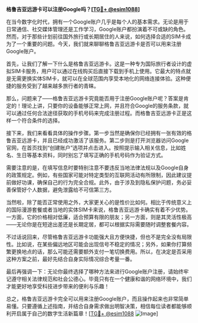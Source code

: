 **格鲁吉亚远游卡可以注册Google吗？[[TG💪+ @esim1088](https://t.me/s/esim1088)]**

在当今数字化时代，拥有一个Google账户几乎是每个人的基本需求。无论是用于日常通信、社交媒体管理还是工作学习，Google账户都扮演着不可或缺的角色。然而，对于那些计划前往国外旅行或长期居住的人来说，如何选择合适的SIM卡成为了一个重要的问题。今天，我们就来聊聊格鲁吉亚远游卡是否可以用来注册Google账户。

首先，让我们了解一下什么是格鲁吉亚远游卡。这是一种专为国际旅行者设计的虚拟SIM卡服务，用户可以通过在线购买后直接下载到手机上使用。它最大的特点就是无需更换实体SIM卡，就可以在全球范围内享受本地化的网络连接体验。这种便捷的服务受到了越来越多旅行者的青睐。

那么，问题来了——格鲁吉亚远游卡究竟能否用于注册Google账户呢？答案是肯定的！理论上讲，只要你的设备能够正常上网，并且符合Google的服务条款，就可以通过任何合法途径获取的手机号码来完成注册过程。而格鲁吉亚远游卡正是这样一个符合条件的选择。

接下来，我们来看看具体的操作步骤。第一步当然是确保你已经拥有一张有效的格鲁吉亚远游卡，并且已经成功激活了该服务。第二步则是打开浏览器访问Google官网，在首页找到“创建账户”选项并点击进入。按照提示输入相关信息，比如姓名、生日等基本资料，同时别忘了填写正确的手机号码作为验证方式。

需要注意的是，在填写信息时要特别注意不要违反当地法律法规以及Google自身的政策规定。例如，有些国家可能对特定类型的互联网活动有所限制，因此建议提前做好功课，确保自己的行为完全合规。此外，由于涉及到隐私保护问题，务必妥善保管好个人数据，避免泄露给不可信第三方。

当然啦，除了能否正常使用之外，大家更关心的是性价比如何。相比于传统意义上的国际漫游套餐或者当地的实体SIM卡来说，格鲁吉亚远游卡确实有着不少优势。一方面，它的价格相对低廉，适合预算有限的朋友；另一方面，则是其灵活性极高——无论你是在短途出差还是长期定居，都可以根据实际需要随时调整套餐内容。

不过话说回来，尽管格鲁吉亚远游卡功能强大且方便快捷，但也不是完全没有局限性。比如说，在某些偏远地区可能会出现信号不稳定的情况；另外，如果你打算频繁更换地点的话，那么可能还需要额外支付一笔切换费用。所以，在决定是否采用这种方案之前，最好先结合自身实际情况综合考量一番。

最后再强调一下：无论你最终选择了哪种方法来进行Google账户注册，请始终牢记遵守相关法律规范和社会公德心。毕竟只有在一个健康和谐的网络环境中，我们才能更好地享受科技进步带来的便利与乐趣！

总之，格鲁吉亚远游卡完全可以用来注册Google账户，而且操作起来也非常简单易懂。只要遵循上述指南，并结合自身需求做出明智决策，相信每位读者都能够顺利开启属于自己的数字生活新篇章！[[TG💪+ @esim1088](https://t.me/s/esim1088) ![Image](https://i.postimg.cc/4NQfJmqS/Snipaste-2025-05-13-00-14-12.png)]